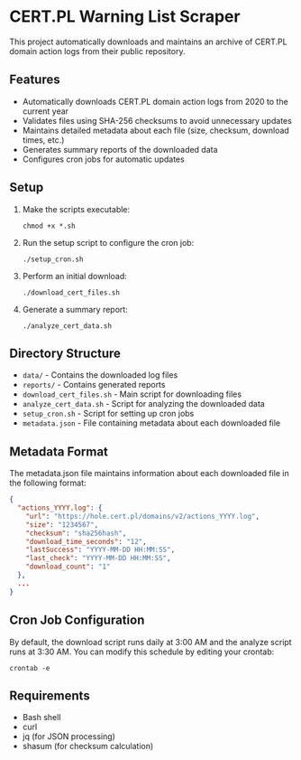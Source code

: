 # CERT.PL Warning List Scraper

This project automatically downloads and maintains an archive of CERT.PL domain action logs from their public repository.

## Features

- Automatically downloads CERT.PL domain action logs from 2020 to the current year
- Validates files using SHA-256 checksums to avoid unnecessary updates
- Maintains detailed metadata about each file (size, checksum, download times, etc.)
- Generates summary reports of the downloaded data
- Configures cron jobs for automatic updates

## Setup

1. Make the scripts executable:

   ```
   chmod +x *.sh
   ```

2. Run the setup script to configure the cron job:

   ```
   ./setup_cron.sh
   ```

3. Perform an initial download:

   ```
   ./download_cert_files.sh
   ```

4. Generate a summary report:
   ```
   ./analyze_cert_data.sh
   ```

## Directory Structure

- `data/` - Contains the downloaded log files
- `reports/` - Contains generated reports
- `download_cert_files.sh` - Main script for downloading files
- `analyze_cert_data.sh` - Script for analyzing the downloaded data
- `setup_cron.sh` - Script for setting up cron jobs
- `metadata.json` - File containing metadata about each downloaded file

## Metadata Format

The metadata.json file maintains information about each downloaded file in the following format:

```json
{
  "actions_YYYY.log": {
    "url": "https://hole.cert.pl/domains/v2/actions_YYYY.log",
    "size": "1234567",
    "checksum": "sha256hash",
    "download_time_seconds": "12",
    "lastSuccess": "YYYY-MM-DD HH:MM:SS",
    "last_check": "YYYY-MM-DD HH:MM:SS",
    "download_count": "1"
  },
  ...
}
```

## Cron Job Configuration

By default, the download script runs daily at 3:00 AM and the analyze script runs at 3:30 AM. You can modify this schedule by editing your crontab:

```
crontab -e
```

## Requirements

- Bash shell
- curl
- jq (for JSON processing)
- shasum (for checksum calculation)
